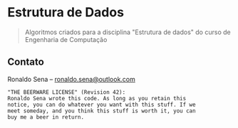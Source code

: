 # Estrutura de Dados
>Algoritmos criados para a disciplina "Estrutura de dados" do curso de Engenharia de Computação 

## Contato
Ronaldo Sena – ronaldo.sena@outlook.com

```
"THE BEERWARE LICENSE" (Revision 42):
Ronaldo Sena wrote this code. As long as you retain this 
notice, you can do whatever you want with this stuff. If we
meet someday, and you think this stuff is worth it, you can
buy me a beer in return.
```